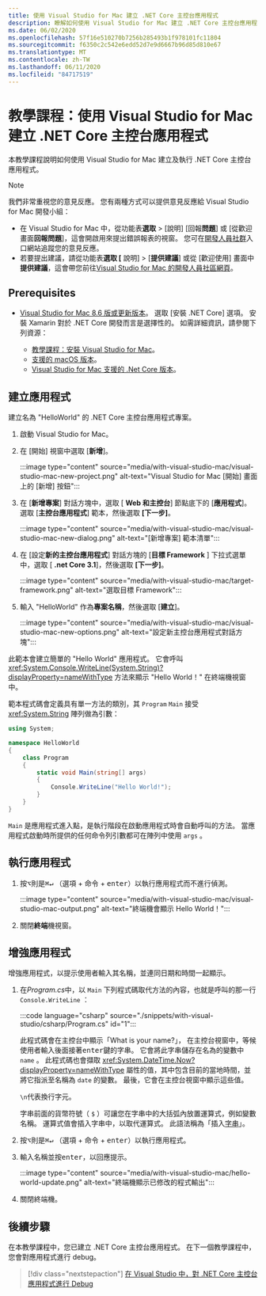 ```yaml
---
title: 使用 Visual Studio for Mac 建立 .NET Core 主控台應用程式
description: 瞭解如何使用 Visual Studio for Mac 建立 .NET Core 主控台應用程式。
ms.date: 06/02/2020
ms.openlocfilehash: 57f16e510270b7256b285493b1f978101fc11804
ms.sourcegitcommit: f6350c2c542e6edd52d7e9d6667b96d85d810e67
ms.translationtype: MT
ms.contentlocale: zh-TW
ms.lasthandoff: 06/11/2020
ms.locfileid: "84717519"
---
```

# <a name="tutorial-create-a-net-core-console-application-using-visual-studio-for-mac"></a>教學課程：使用 Visual Studio for Mac 建立 .NET Core 主控台應用程式

本教學課程說明如何使用 Visual Studio for Mac 建立及執行 .NET Core 主控台應用程式。

> [!NOTE]
> 我們非常重視您的意見反應。 您有兩種方式可以提供意見反應給 Visual Studio for Mac 開發小組：
>
> * 在 Visual Studio for Mac 中，從功能表**選取**  >  [說明] [回報**問題**] 或 [從歡迎畫面**回報問題**]，這會開啟用來提出錯誤報表的視窗。 您可在[開發人員社群](https://developercommunity.visualstudio.com/spaces/8/index.html)入口網站追蹤您的意見反應。
> * 若要提出建議，請從功能表**選取 [** 說明]  >  [**提供建議**] 或從 [歡迎使用] 畫面中**提供建議**，這會帶您前往[Visual Studio for Mac 的開發人員社區網頁](https://developercommunity.visualstudio.com/content/idea/post.html?space=41)。

## <a name="prerequisites"></a>Prerequisites

* [Visual Studio for Mac 8.6 版或更新版本](https://visualstudio.microsoft.com/vs/mac/?utm_medium=microsoft&utm_source=docs.microsoft.com&utm_campaign=inline+link)。 選取 [安裝 .NET Core] 選項。 安裝 Xamarin 對於 .NET Core 開發而言是選擇性的。 如需詳細資訊，請參閱下列資源：

  * [教學課程：安裝 Visual Studio for Mac](/visualstudio/mac/installation)。
  * [支援的 macOS 版本](../install/dependencies.md?pivots=os-macos)。
  * [Visual Studio for Mac 支援的 .Net Core 版本](/visualstudio/mac/net-core-support)。

## <a name="create-the-app"></a>建立應用程式

建立名為 "HelloWorld" 的 .NET Core 主控台應用程式專案。

1. 啟動 Visual Studio for Mac。

1. 在 [開始] 視窗中選取 [**新增**]。

   :::image type="content" source="media/with-visual-studio-mac/visual-studio-mac-new-project.png" alt-text="Visual Studio for Mac [開始] 畫面上的 [新增] 按鈕":::

1. 在 [**新增專案**] 對話方塊中，選取 [ **Web 和主控台**] 節點底下的 [**應用程式**]。 選取 [**主控台應用程式**] 範本，然後選取 **[下一步]**。

   :::image type="content" source="media/with-visual-studio-mac/visual-studio-mac-new-dialog.png" alt-text="[新增專案] 範本清單":::

1. 在 [設定**新的主控台應用程式**] 對話方塊的 [**目標 Framework** ] 下拉式選單中，選取 [ **.net Core 3.1**]，然後選取 **[下一步]**。

   :::image type="content" source="media/with-visual-studio-mac/target-framework.png" alt-text="選取目標 Framework":::

1. 輸入 "HelloWorld" 作為**專案名稱**，然後選取 [**建立**]。

   :::image type="content" source="media/with-visual-studio-mac/visual-studio-mac-new-options.png" alt-text="設定新主控台應用程式對話方塊":::

此範本會建立簡單的 "Hello World" 應用程式。 它會呼叫 <xref:System.Console.WriteLine(System.String)?displayProperty=nameWithType> 方法來顯示 "Hello World！" 在終端機視窗中。

範本程式碼會定義具有單一方法的類別，其 `Program` `Main` 接受 <xref:System.String> 陣列做為引數：

```csharp
using System;

namespace HelloWorld
{
    class Program
    {
        static void Main(string[] args)
        {
            Console.WriteLine("Hello World!");
        }
    }
}
```

`Main` 是應用程式進入點，是執行階段在啟動應用程式時會自動呼叫的方法。 當應用程式啟動時所提供的任何命令列引數都可在陣列中使用 `args` 。

## <a name="run-the-app"></a>執行應用程式

1. 按<kbd>⌥</kbd><kbd>則是⌘</kbd><kbd>↵</kbd> （<kbd>選項</kbd> + <kbd>命令</kbd> + <kbd>enter</kbd>）以執行應用程式而不進行偵測。

   :::image type="content" source="media/with-visual-studio-mac/visual-studio-mac-output.png" alt-text="終端機會顯示 Hello World！":::

1. 關閉**終端**機視窗。

## <a name="enhance-the-app"></a>增強應用程式

增強應用程式，以提示使用者輸入其名稱，並連同日期和時間一起顯示。

1. 在*Program.cs*中，以 `Main` 下列程式碼取代方法的內容，也就是呼叫的那一行 `Console.WriteLine` ：

   :::code language="csharp" source="./snippets/with-visual-studio/csharp/Program.cs" id="1":::

   此程式碼會在主控台中顯示「What is your name?」， 在主控台視窗中，等候使用者輸入後面接著<kbd>enter</kbd>鍵的字串。 它會將此字串儲存在名為的變數中 `name` 。 此程式碼也會擷取 <xref:System.DateTime.Now?displayProperty=nameWithType> 屬性的值，其中包含目前的當地時間，並將它指派至名稱為 `date` 的變數。 最後，它會在主控台視窗中顯示這些值。

   `\n`代表換行字元。

   字串前面的貨幣符號（ `$` ）可讓您在字串中的大括弧內放置運算式，例如變數名稱。 運算式值會插入字串中，以取代運算式。 此語法稱為「插入[字串](../../csharp/language-reference/tokens/interpolated.md)」。

1. 按<kbd>⌥</kbd><kbd>則是⌘</kbd><kbd>↵</kbd> （<kbd>選項</kbd> + <kbd>命令</kbd> + <kbd>enter</kbd>）以執行應用程式。

1. 輸入名稱並按<kbd>enter</kbd>，以回應提示。

   :::image type="content" source="media/with-visual-studio-mac/hello-world-update.png" alt-text="終端機顯示已修改的程式輸出":::

1. 關閉終端機。

## <a name="next-steps"></a>後續步驟

在本教學課程中，您已建立 .NET Core 主控台應用程式。 在下一個教學課程中，您會對應用程式進行 debug。

> [!div class="nextstepaction"]
> [在 Visual Studio 中，對 .NET Core 主控台應用程式進行 Debug](debugging-with-visual-studio-mac.md)
